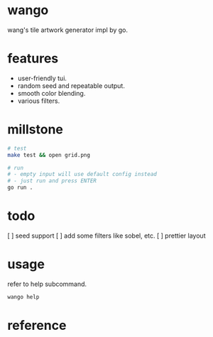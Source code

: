 # wango

wang's tile artwork generator impl by go.


# features

* user-friendly tui.
* random seed and repeatable output.
* smooth color blending.
* various filters.

# millstone


```bash
# test
make test && open grid.png

# run
# - empty input will use default config instead
# - just run and press ENTER
go run . 

```

# todo

[ ] seed support
[ ] add some filters like sobel, etc.
[ ] prettier layout

# usage 

refer to help subcommand.
```go
wango help

```

# reference

